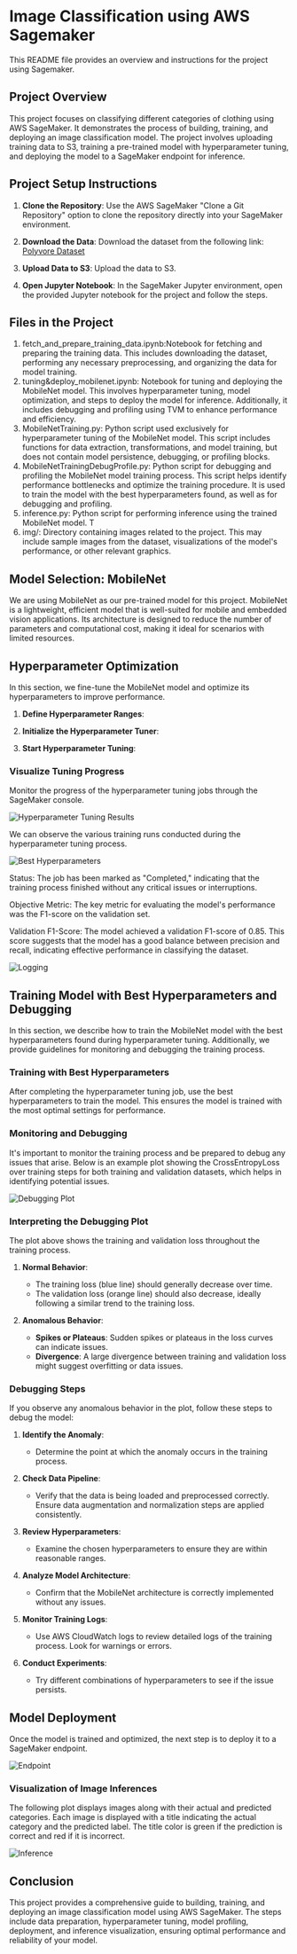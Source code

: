 # Image Classification using AWS Sagemaker

This README file provides an overview and instructions for the project using Sagemaker.

## Project Overview


This project focuses on classifying different categories of clothing using AWS SageMaker. It demonstrates the process of building, training, and deploying an image classification model. The project involves uploading training data to S3, training a pre-trained model with hyperparameter tuning, and deploying the model to a SageMaker endpoint for inference.

## Project Setup Instructions

1. **Clone the Repository**:
    Use the AWS SageMaker "Clone a Git Repository" option to clone the repository directly into your SageMaker environment.

2. **Download the Data**:
    Download the dataset from the following link: [Polyvore Dataset](https://github.com/xthan/polyvore-dataset)

3. **Upload Data to S3**:
    Upload the data to S3.

4. **Open Jupyter Notebook**:
    In the SageMaker Jupyter environment, open the provided Jupyter notebook for the project and follow the steps.


## Files in the Project

1. fetch_and_prepare_training_data.ipynb:Notebook for fetching and preparing the training data. This includes downloading the dataset, performing any necessary preprocessing, and organizing the data for model training.
2. tuning&deploy_mobilenet.ipynb: Notebook for tuning and deploying the MobileNet model. This involves hyperparameter tuning, model optimization, and steps to deploy the model for inference. Additionally, it includes debugging and profiling using TVM to enhance performance and efficiency.
3. MobileNetTraining.py: Python script used exclusively for hyperparameter tuning of the MobileNet model. This script includes functions for data extraction, transformations, and model training, but does not contain model persistence, debugging, or profiling blocks.
4. MobileNetTrainingDebugProfile.py: Python script for debugging and profiling the MobileNet model training process. This script helps identify performance bottlenecks and optimize the training procedure. It is used to train the model with the best hyperparameters found, as well as for debugging and profiling.
5. inference.py: Python script for performing inference using the trained MobileNet model. T
6. img/: Directory containing images related to the project. This may include sample images from the dataset, visualizations of the model's performance, or other relevant graphics.

## Model Selection: MobileNet

We are using MobileNet as our pre-trained model for this project. MobileNet is a lightweight, efficient model that is well-suited for mobile and embedded vision applications. Its architecture is designed to reduce the number of parameters and computational cost, making it ideal for scenarios with limited resources.

## Hyperparameter Optimization

In this section, we fine-tune the MobileNet model and optimize its hyperparameters to improve performance.

1. **Define Hyperparameter Ranges**:
    
2. **Initialize the Hyperparameter Tuner**:
    
3. **Start Hyperparameter Tuning**:

### Visualize Tuning Progress

Monitor the progress of the hyperparameter tuning jobs through the SageMaker console.

![Hyperparameter Tuning Results](img/HT.png)

We can observe the various training runs conducted during the hyperparameter tuning process.

![Best Hyperparameters](img/HT2.png)

Status: The job has been marked as "Completed," indicating that the training process finished without any critical issues or interruptions.

Objective Metric: The key metric for evaluating the model's performance was the F1-score on the validation set.

Validation F1-Score: The model achieved a validation F1-score of 0.85. This score suggests that the model has a good balance between precision and recall, indicating effective performance in classifying the dataset.

![Logging](img/HT3.png)

## Training Model with Best Hyperparameters and Debugging

In this section, we describe how to train the MobileNet model with the best hyperparameters found during hyperparameter tuning. Additionally, we provide guidelines for monitoring and debugging the training process.

### Training with Best Hyperparameters

After completing the hyperparameter tuning job, use the best hyperparameters to train the model. This ensures the model is trained with the most optimal settings for performance.

### Monitoring and Debugging

It's important to monitor the training process and be prepared to debug any issues that arise. Below is an example plot showing the CrossEntropyLoss over training steps for both training and validation datasets, which helps in identifying potential issues.

![Debugging Plot](img/Debugging.png)

### Interpreting the Debugging Plot

The plot above shows the training and validation loss throughout the training process. 

1. **Normal Behavior**:
    - The training loss (blue line) should generally decrease over time.
    - The validation loss (orange line) should also decrease, ideally following a similar trend to the training loss.

2. **Anomalous Behavior**:
    - **Spikes or Plateaus**: Sudden spikes or plateaus in the loss curves can indicate issues.
    - **Divergence**: A large divergence between training and validation loss might suggest overfitting or data issues.

### Debugging Steps

If you observe any anomalous behavior in the plot, follow these steps to debug the model:

1. **Identify the Anomaly**:
    - Determine the point at which the anomaly occurs in the training process.

2. **Check Data Pipeline**:
    - Verify that the data is being loaded and preprocessed correctly. Ensure data augmentation and normalization steps are applied consistently.

3. **Review Hyperparameters**:
    - Examine the chosen hyperparameters to ensure they are within reasonable ranges.

4. **Analyze Model Architecture**:
    - Confirm that the MobileNet architecture is correctly implemented without any issues.

5. **Monitor Training Logs**:
    - Use AWS CloudWatch logs to review detailed logs of the training process. Look for warnings or errors.

6. **Conduct Experiments**:
    - Try different combinations of hyperparameters to see if the issue persists. 


## Model Deployment

Once the model is trained and optimized, the next step is to deploy it to a SageMaker endpoint.

![Endpoint](img/Endpoint.png)

### Visualization of Image Inferences

The following plot displays images along with their actual and predicted categories. Each image is displayed with a title indicating the actual category and the predicted label. The title color is green if the prediction is correct and red if it is incorrect.

![Inference](img/Deployment.png)


## Conclusion

This project provides a comprehensive guide to building, training, and deploying an image classification model using AWS SageMaker. The steps include data preparation, hyperparameter tuning, model profiling, deployment, and inference visualization, ensuring optimal performance and reliability of your model.
